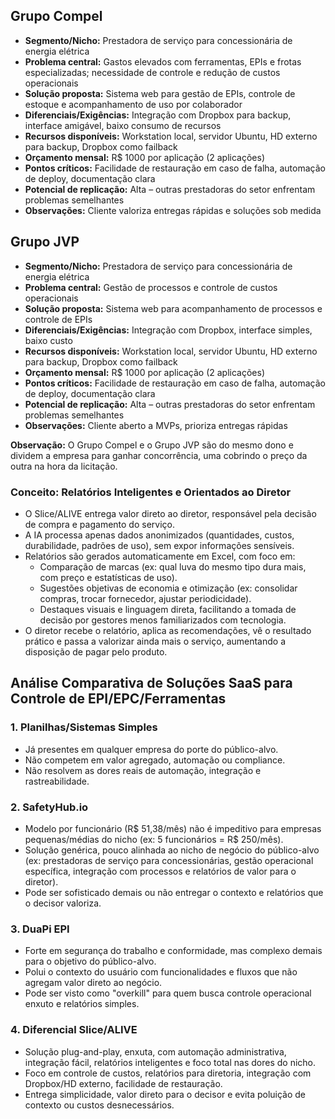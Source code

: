 ## Grupo Compel

- **Segmento/Nicho:** Prestadora de serviço para concessionária de energia elétrica
- **Problema central:** Gastos elevados com ferramentas, EPIs e frotas especializadas; necessidade de controle e redução de custos operacionais
- **Solução proposta:** Sistema web para gestão de EPIs, controle de estoque e acompanhamento de uso por colaborador
- **Diferenciais/Exigências:** Integração com Dropbox para backup, interface amigável, baixo consumo de recursos
- **Recursos disponíveis:** Workstation local, servidor Ubuntu, HD externo para backup, Dropbox como failback
- **Orçamento mensal:** R$ 1000 por aplicação (2 aplicações)
- **Pontos críticos:** Facilidade de restauração em caso de falha, automação de deploy, documentação clara
- **Potencial de replicação:** Alta – outras prestadoras do setor enfrentam problemas semelhantes
- **Observações:** Cliente valoriza entregas rápidas e soluções sob medida

## Grupo JVP

- **Segmento/Nicho:** Prestadora de serviço para concessionária de energia elétrica
- **Problema central:** Gestão de processos e controle de custos operacionais
- **Solução proposta:** Sistema web para acompanhamento de processos e controle de EPIs
- **Diferenciais/Exigências:** Integração com Dropbox, interface simples, baixo custo
- **Recursos disponíveis:** Workstation local, servidor Ubuntu, HD externo para backup, Dropbox como failback
- **Orçamento mensal:** R$ 1000 por aplicação (2 aplicações)
- **Pontos críticos:** Facilidade de restauração em caso de falha, automação de deploy, documentação clara
- **Potencial de replicação:** Alta – outras prestadoras do setor enfrentam problemas semelhantes
- **Observações:** Cliente aberto a MVPs, prioriza entregas rápidas

**Observação:** O Grupo Compel e o Grupo JVP são do mesmo dono e dividem a empresa para ganhar concorrência, uma cobrindo o preço da outra na hora da licitação.

### Conceito: Relatórios Inteligentes e Orientados ao Diretor
- O Slice/ALIVE entrega valor direto ao diretor, responsável pela decisão de compra e pagamento do serviço.
- A IA processa apenas dados anonimizados (quantidades, custos, durabilidade, padrões de uso), sem expor informações sensíveis.
- Relatórios são gerados automaticamente em Excel, com foco em:
  - Comparação de marcas (ex: qual luva do mesmo tipo dura mais, com preço e estatísticas de uso).
  - Sugestões objetivas de economia e otimização (ex: consolidar compras, trocar fornecedor, ajustar periodicidade).
  - Destaques visuais e linguagem direta, facilitando a tomada de decisão por gestores menos familiarizados com tecnologia.
- O diretor recebe o relatório, aplica as recomendações, vê o resultado prático e passa a valorizar ainda mais o serviço, aumentando a disposição de pagar pelo produto.

## Análise Comparativa de Soluções SaaS para Controle de EPI/EPC/Ferramentas

### 1. Planilhas/Sistemas Simples
- Já presentes em qualquer empresa do porte do público-alvo.
- Não competem em valor agregado, automação ou compliance.
- Não resolvem as dores reais de automação, integração e rastreabilidade.

### 2. SafetyHub.io
- Modelo por funcionário (R$ 51,38/mês) não é impeditivo para empresas pequenas/médias do nicho (ex: 5 funcionários = R$ 250/mês).
- Solução genérica, pouco alinhada ao nicho de negócio do público-alvo (ex: prestadoras de serviço para concessionárias, gestão operacional específica, integração com processos e relatórios de valor para o diretor).
- Pode ser sofisticado demais ou não entregar o contexto e relatórios que o decisor valoriza.

### 3. DuaPi EPI
- Forte em segurança do trabalho e conformidade, mas complexo demais para o objetivo do público-alvo.
- Polui o contexto do usuário com funcionalidades e fluxos que não agregam valor direto ao negócio.
- Pode ser visto como "overkill" para quem busca controle operacional enxuto e relatórios simples.

### 4. Diferencial Slice/ALIVE
- Solução plug-and-play, enxuta, com automação administrativa, integração fácil, relatórios inteligentes e foco total nas dores do nicho.
- Foco em controle de custos, relatórios para diretoria, integração com Dropbox/HD externo, facilidade de restauração.
- Entrega simplicidade, valor direto para o decisor e evita poluição de contexto ou custos desnecessários.
